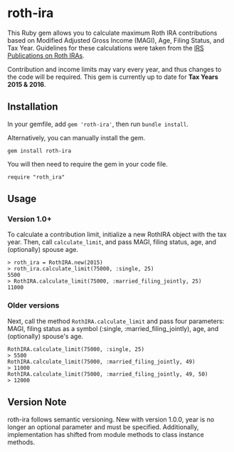 # roth-ira

This Ruby gem allows you to calculate maximum Roth IRA contributions based on Modified Adjusted Gross Income (MAGI), Age, Filing Status, and Tax Year. Guidelines for these calculations were taken from the [IRS Publications on Roth IRAs](http://www.irs.gov/Retirement-Plans/Roth-IRAs).

Contribution and income limits may vary every year, and thus changes to the code will be required. This gem is currently up to date for __Tax Years 2015 & 2016__.

## Installation

In your gemfile, add `gem 'roth-ira'`, then run `bundle install`.

Alternatively, you can manually install the gem.
```
gem install roth-ira
```

You will then need to require the gem in your code file.
```
require "roth_ira"
```


## Usage
### Version 1.0+
To calculate a contribution limit, initialize a new RothIRA object with the tax year. Then, call `calculate_limit`, and pass MAGI, filing status, age, and (optionally) spouse age.
```
> roth_ira = RothIRA.new(2015)
> roth_ira.calculate_limit(75000, :single, 25)
5500
> RothIRA.calculate_limit(75000, :married_filing_jointly, 25)
11000
```

### Older versions
Next, call the method `RothIRA.calculate_limit` and pass four parameters: MAGI, filing status as a symbol (:single, :married_filing_jointly), age, and (optionally) spouse's age.

```
RothIRA.calculate_limit(75000, :single, 25)
> 5500
RothIRA.calculate_limit(75000, :married_filing_jointly, 49)
> 11000
RothIRA.calculate_limit(75000, :married_filing_jointly, 49, 50)
> 12000
```

## Version Note
roth-ira follows semantic versioning. New with version 1.0.0, year is no longer an optional parameter and must be specified. Additionally, implementation has shifted from module methods to class instance methods.